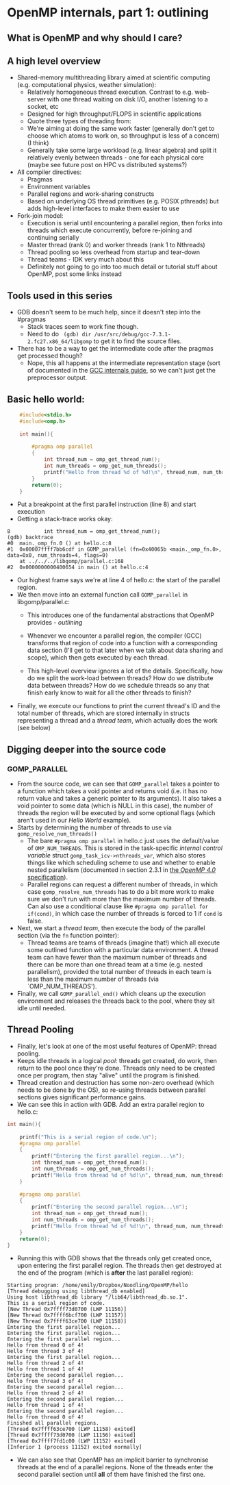 # OpenMP internals, part 1: outlining
## What is OpenMP and why should I care?

## A high level overview
- Shared-memory multithreading library aimed at scientific computing (e.g. computational physics,
  weather simulation):
    * Relatively homogeneous thread execution. Contrast to e.g. web-server with one thread waiting on
      disk I/O, another listening to a socket, etc
    * Designed for high throughput/FLOPS in scientific applications
    * Quote three types of threading from: [](https://software.intel.com/en-us/articles/performance-obstacles-for-threading-how-do-they-affect-openmp-code)
    * We're aiming at doing the same work faster (generally don't get to choose which atoms to work on,
      so throughput is less of a concern) (I think)
    * Generally take some large workload (e.g. linear algebra) and split it relatively evenly between
      threads - one for each physical core (maybe see future post on HPC vs distributed systems?)
- All compiler directives:
    * Pragmas
    * Environment variables
    * Parallel regions and work-sharing constructs
    * Based on underlying OS thread primitives (e.g. POSIX pthreads) but adds high-level interfaces to
      make them easier to use
- Fork-join model:
    * Execution is serial until encountering a parallel region, then forks into threads which execute
      concurrently, before re-joining and continuing serially
    * Master thread (rank 0) and worker threads (rank 1 to Nthreads)
    * Thread pooling so less overhead from startup and tear-down
    * Thread teams - IDK very much about this
    * Definitely not going to go into too much detail or tutorial stuff about OpenMP, post some links
      instead

## Tools used in this series
- GDB doesn't seem to be much help, since it doesn't step into the #pragmas
    * Stack traces seem to work fine though.
    * Need to do
` (gdb) dir /usr/src/debug/gcc-7.3.1-2.fc27.x86_64/libgomp` to get it to find the source files.
- There has to be a way to get the intermediate code after the pragmas get processed though?
    * Nope, this all happens at the intermediate representation stage (sort of documented in the 
      [GCC internals guide](https://gcc.gnu.org/onlinedocs/gccint/OpenMP.html), so we can't just get the
      preprocessor output.
## Basic hello world:
```C   
    #include<stdio.h>                                                              
    #include<omp.h>                                                                
                                                                                   
    int main(){                                                                    
                                                                                   
        #pragma omp parallel                                                       
        {                                                                          
            int thread_num = omp_get_thread_num();                                 
            int num_threads = omp_get_num_threads();                               
            printf("Hello from thread %d of %d!\n", thread_num, num_threads);      
        }                                                                          
        return(0);                                                                 
    }
```
- Put a breakpoint at the first parallel instruction (line 8) and start execution
- Getting a stack-trace works okay:
```    Thread 1 "hello" hit Breakpoint 1, main._omp_fn.0 () at hello.c:8
8	        int thread_num = omp_get_thread_num();
(gdb) backtrace
#0  main._omp_fn.0 () at hello.c:8
#1  0x00007ffff7bb6cdf in GOMP_parallel (fn=0x40065b <main._omp_fn.0>, data=0x0, num_threads=4, flags=0)
    at ../../../libgomp/parallel.c:168
#2  0x0000000000400654 in main () at hello.c:4
```
- Our highest frame says we're at line 4 of hello.c: the start of the parallel region.
- We then move into an external function call `GOMP_parallel` in libgomp/parallel.c:
    * This introduces one of the fundamental abstractions that OpenMP provides - *outlining*
    * Whenever we encounter a parallel region, the compiler (GCC) transforms that region of code into a
      function with a corresponding data section (I'll get to that later when we talk about data sharing
      and scope), which then gets executed by each thread.

    * This high-level overview ignores a lot of the details. Specifically, how do we split the work-load
      between threads? How do we distribute data between threads? How do we schedule threads so any that
      finish early know to wait for all the other threads to finish?
- Finally, we execute our functions to print the current thread's ID and the total number of threads,
  which are stored internally in structs representing a thread and a *thread team*, which actually does
  the work (see below)


## Digging deeper into the source code
### GOMP_PARALLEL
- From the source code, we can see that `GOMP_parallel` takes a pointer to a function which takes a
  void pointer and returns void (i.e. it has no return value and takes a generic pointer to its
  arguments). It also takes a void pointer to some data (which is NULL in this case), the number of
  threads the region will be executed by and some optional flags (which aren't used in our *Hello World*
  example).
- Starts by determining the number of threads to use via `gomp_resolve_num_threads()`
    * The bare `#pragma omp parallel` in hello.c just uses the default/value of `OMP_NUM_THREADS`. This
      is stored in the task-specific *internal control variable* struct `gomp_task_icv->nthreads_var`,
      which also stores things like which scheduling scheme to use and whether to enable nested
      parallelism (documented in section 2.3.1 in 
      [the *OpenMP 4.0* specification](https://gcc.gnu.org/onlinedocs/gccint/OpenMP.html)).
    * Parallel regions can request a different number of threads, in which case
      `gomp_resolve_num_threads` has to do a bit more work to make sure we don't run with more than the
      maximum number of threads. Can also use a conditional clause like `#pragma omp parallel for
      if(cond)`, in which case the number of threads is forced to 1 if `cond` is false.
- Next, we start a *thread team*, then execute the body of the parallel section (via the `fn` function
  pointer):
    * Thread teams are teams of threads (imagine that!) which all execute some outlined function with a
      particular data environment. A thread team can have fewer than the maximum number of threads and
      there can be more than one thread team at a time (e.g. nested parallelism), provided the total
      number of threads in each team is less than the maximum number of threads (via `OMP_NUM_THREADS').
- Finally, we call `GOMP_parallel_end()` which cleans up the execution environment and releases the
  threads back to the pool, where they sit idle until needed.

## Thread Pooling
- Finally, let's look at one of the most useful features of OpenMP: thread pooling.
- Keeps idle threads in a logical *pool*: threads get created, do work, then return to the pool once
  they're done. Threads only need to be created once per program, then stay "alive" until the program is
  finished.
- Thread creation and destruction has some non-zero overhead (which needs to be done by the OS), so
  re-using threads between parallel sections gives significant performance gains.
- We can see this in action with GDB. Add an extra parallel region to hello.c:
``` C
int main(){
    
    printf("This is a serial region of code.\n");
    #pragma omp parallel
    {
        printf("Entering the first parallel region...\n");
        int thread_num = omp_get_thread_num();
        int num_threads = omp_get_num_threads();
        printf("Hello from thread %d of %d!\n", thread_num, num_threads);
    }
    
    #pragma omp parallel
    {
        printf("Entering the second parallel region...\n");
        int thread_num = omp_get_thread_num();
        int num_threads = omp_get_num_threads();
        printf("Hello from thread %d of %d!\n", thread_num, num_threads);
    }
    return(0);
}
```
- Running this with GDB shows that the threads only get created once, upon entering the first parallel
  region. The threads then get destroyed at the end of the program (which is **after** the last parallel
  region):
```
Starting program: /home/emily/Dropbox/Noodling/OpenMP/hello 
[Thread debugging using libthread_db enabled]
Using host libthread_db library "/lib64/libthread_db.so.1".
This is a serial region of code.
[New Thread 0x7ffff73d0700 (LWP 11156)]
[New Thread 0x7ffff6bcf700 (LWP 11157)]
[New Thread 0x7ffff63ce700 (LWP 11158)]
Entering the first parallel region...
Entering the first parallel region...
Entering the first parallel region...
Hello from thread 0 of 4!
Hello from thread 3 of 4!
Entering the first parallel region...
Hello from thread 2 of 4!
Hello from thread 1 of 4!
Entering the second parallel region...
Hello from thread 3 of 4!
Entering the second parallel region...
Hello from thread 2 of 4!
Entering the second parallel region...
Hello from thread 1 of 4!
Entering the second parallel region...
Hello from thread 0 of 4!
Finished all parallel regions.
[Thread 0x7ffff63ce700 (LWP 11158) exited]
[Thread 0x7ffff73d0700 (LWP 11156) exited]
[Thread 0x7ffff7fd1c00 (LWP 11152) exited]
[Inferior 1 (process 11152) exited normally]
```
- We can also see that OpenMP has an implicit barrier to synchronise threads at the end of a parallel
  regions. None of the threads enter the second parallel section until **all** of them have finished the
  first one.
